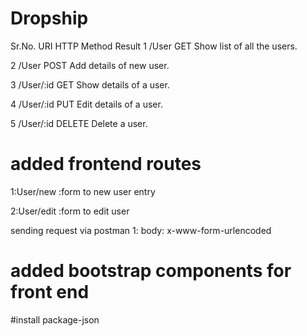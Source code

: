 # Dropship

Sr.No. 	URI         	HTTP Method  	                Result
1 	    /User          GET                   Show list of all the users.

2 	    /User          POST                Add details of new user.

3 	    /User/:id     GET                  Show details of a user.

4 	    /User/:id 	PUT                  Edit details of a user.

5 	    /User/:id 	DELETE            Delete a user.

# added frontend routes
1:User/new  :form to new user entry

2:User/edit :form to edit user

sending request via postman
1: body: x-www-form-urlencoded
# added bootstrap components for front end
#install package-json


